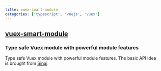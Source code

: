 ```yaml
---
title: vuex-smart-module
categories: ['typescript', 'vuejs', 'vuex']
---
```

## [vuex-smart-module](https://github.com/ktsn/vuex-smart-module)

### Type safe Vuex module with powerful module features


Type safe Vuex module with powerful module features. The basic API idea is brought from [Sinai](https://github.com/ktsn/sinai).
